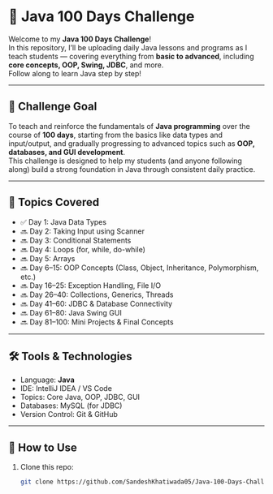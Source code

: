 # 🧠 Java 100 Days Challenge

Welcome to my **Java 100 Days Challenge**!  
In this repository, I’ll be uploading daily Java lessons and programs as I teach students — covering everything from **basic to advanced**, including **core concepts, OOP, Swing, JDBC**, and more.  
Follow along to learn Java step by step!

---

## 📅 Challenge Goal

To teach and reinforce the fundamentals of **Java programming** over the course of **100 days**, starting from the basics like data types and input/output, and gradually progressing to advanced topics such as **OOP, databases, and GUI development**.  
This challenge is designed to help my students (and anyone following along) build a strong foundation in Java through consistent daily practice.

---

## 📌 Topics Covered

- ✅ Day 1: Java Data Types  
- 🔜 Day 2: Taking Input using Scanner  
- 🔜 Day 3: Conditional Statements  
- 🔜 Day 4: Loops (for, while, do-while)  
- 🔜 Day 5: Arrays  
- 🔜 Day 6–15: OOP Concepts (Class, Object, Inheritance, Polymorphism, etc.)  
- 🔜 Day 16–25: Exception Handling, File I/O  
- 🔜 Day 26–40: Collections, Generics, Threads  
- 🔜 Day 41–60: JDBC & Database Connectivity  
- 🔜 Day 61–80: Java Swing GUI  
- 🔜 Day 81–100: Mini Projects & Final Concepts

---

## 🛠 Tools & Technologies

- Language: **Java**
- IDE: IntelliJ IDEA / VS Code
- Topics: Core Java, OOP, JDBC, GUI
- Databases: MySQL (for JDBC)
- Version Control: Git & GitHub

---

## 🚀 How to Use

1. Clone this repo:  
   ```bash
   git clone https://github.com/SandeshKhatiwada05/Java-100-Days-Challenge.git
